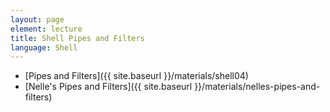 ```yaml
---
layout: page
element: lecture
title: Shell Pipes and Filters
language: Shell
---
```


* [Pipes and Filters]({{ site.baseurl }}/materials/shell04)
* [Nelle's Pipes and Filters]({{ site.baseurl }}/materials/nelles-pipes-and-filters)